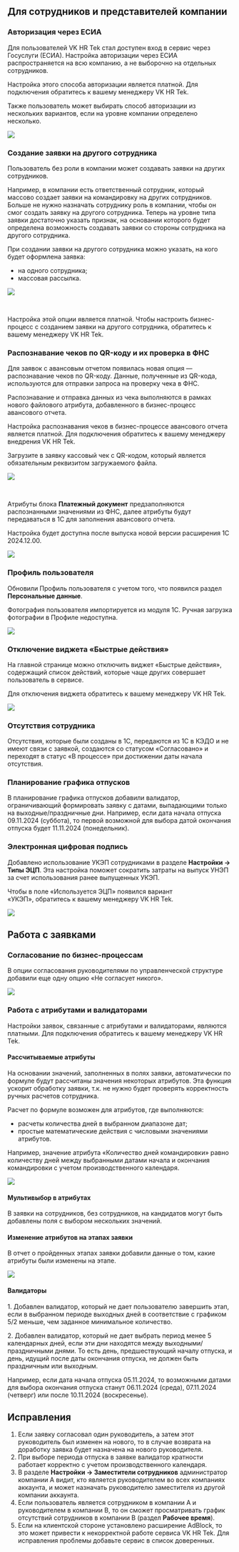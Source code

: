 ## **Для сотрудников и представителей компании**
### **Авторизация через ЕСИА**
Для пользователей VK HR Tek стал доступен вход в сервис через Госуслуги (ЕСИА). Настройка авторизации через ЕСИА распространяется на всю компанию, а не выборочно на отдельных сотрудников.

Настройка этого способа авторизации является платной. Для подключения обратитесь к вашему менеджеру VK HR Tek.

Также пользователь может выбирать способ авторизации из нескольких вариантов, если на уровне компании определено несколько.

![](./assets/enter-1-1.png)


### **Создание заявки на другого сотрудника** 
Пользователь без роли в компании может создавать заявки на других сотрудников. 

Например, в компании есть ответственный сотрудник, который массово создает заявки на командировку на других сотрудников. Больше не нужно назначать сотруднику роль в компании, чтобы он смог создать заявку на другого сотрудника. Теперь на уровне типа заявки достаточно указать признак, на основании которого будет определена возможность создавать заявки со стороны сотрудника на другого сотрудника.

При создании заявки на другого сотрудника можно указать, на кого будет оформлена заявка:

- на одного сотрудника;
- массовая рассылка.

![](./assets/List_Add_1_3_4.png)

<br>

Настройка этой опции является платной. Чтобы настроить бизнес-процесс с созданием заявки на другого сотрудника, обратитесь к вашему менеджеру VK HR Tek.


### **Распознавание чеков по QR-коду и их проверка в ФНС**
Для заявок с авансовым отчетом появилась новая опция — распознавание чеков по QR-коду. Данные, полученные из QR-кода, используются для отправки запроса на проверку чека в ФНС.

Распознавание и отправка данных из чека выполняются в рамках нового файлового атрибута, добавленного в бизнес-процесс авансового отчета. 

Настройка распознавания чеков в бизнес-процессе авансового отчета является платной. Для подключения обратитесь к вашему менеджеру внедрения VK HR Tek.

Загрузите в заявку кассовый чек с QR-кодом, который является обязательным реквизитом загружаемого файла.

![](./assets/QR-start.png)

<br>

Атрибуты блока **Платежный документ** предзаполняются распознанными значениями из ФНС, далее атрибуты будут передаваться в 1С для заполнения авансового отчета.

Настройка будет доступна после выпуска новой версии расширения 1С 2024.12.00.

![](./assets/QR-Receipt.png)

### **Профиль пользователя**
Обновили Профиль пользователя с учетом того, что появился раздел **Персональные данные**.

Фотография пользователя импортируется из модуля 1С. Ручная загрузка фотографии в Профиле недоступна.

![](./assets/updates.png)

### **Отключение виджета «Быстрые действия»** 
На главной странице можно отключить виджет «Быстрые действия», содержащий список действий, которые чаще других совершает пользователь в сервисе.

Для отключения виджета обратитесь к вашему менеджеру VK HR Tek.

![](./assets/Screenshot_244.png)

### **Отсутствия сотрудника**
Отсутствия, которые были созданы в 1С, передаются из 1С в КЭДО и не имеют связи с заявкой, создаются со статусом «Согласовано» и переходят в статус «В процессе» при достижении даты начала отсутствия.

### **Планирование графика отпусков**
В планирование графика отпусков добавили валидатор, ограничивающий формировать заявку с датами, выпадающими только на выходные/праздничные дни. Например, если дата начала отпуска 09.11.2024 (суббота), то первой возможной для выбора датой окончания отпуска будет 11.11.2024 (понедельник).

### **Электронная цифровая подпись**
Добавлено использование УКЭП сотрудниками в разделе **Настройки → Типы ЭЦП**. Эта настройка поможет сократить затраты на выпуск УНЭП за счет использования ранее выпущенных УКЭП.

Чтобы в поле «Используется ЭЦП» появился вариант «УКЭП», обратитесь к вашему менеджеру VK HR Tek.

![](./assets/Settings-admin.png)

## **Работа с заявками**
### **Согласование по бизнес-процессам**
В опции согласования руководителями по управленческой структуре добавили еще одну опцию «Не согласует никого».

![](./assets/Businessprocess.png)

### **Работа с атрибутами и валидаторами**
Настройки заявок, связанные с атрибутами и валидаторами, являются платными. Для подключения обратитесь к вашему менеджеру VK HR Tek.

#### **Рассчитываемые атрибуты**
На основании значений, заполненных в полях заявки, автоматически по формуле будут рассчитаны значения некоторых атрибутов. Эта функция ускорит обработку заявки, т.к. не нужно будет проверять корректность ручных расчетов сотрудника.

Расчет по формуле возможен для атрибутов, где выполняются:

- расчеты количества дней в выбранном диапазоне дат;
- простые математические действия с числовыми значениями атрибутов.

Например, значение атрибута «Количество дней командировки» равно количеству дней между выбранными датами начала и окончания командировки с учетом производственного календаря.

![](./assets/calc.png)

#### **Мультивыбор в атрибутах**
В заявки на сотрудников, без сотрудников, на кандидатов могут быть добавлены поля с выбором нескольких значений.

#### **Изменение атрибутов на этапах заявки**
В отчет о пройденных этапах заявки добавили данные о том, какие атрибуты были изменены на этапе.

![](./assets/list-HHR-1-4.png)

#### **Валидаторы**
1\. Добавлен валидатор, который не дает пользователю завершить этап, если в выбранном периоде выходных дней в соответствие с графиком 5/2 меньше, чем заданное минимальное количество.

2\. Добавлен валидатор, который не дает выбрать период менее 5 календарных дней, если эти дни находятся между выходными/праздничными днями. То есть день, предшествующий началу отпуска, и день, идущий после даты окончания отпуска, не должен быть праздничным или выходным.

Например, если дата начала отпуска 05.11.2024, то возможными датами для выбора окончания отпуска станут 06.11.2024 (среда), 07.11.2024 (четверг) или после 10.11.2024 (воскресенье).


## **Исправления**
1. Если заявку согласовал один руководитель, а затем этот руководитель был изменен на нового, то в случае возврата на доработку заявка будет назначена на нового руководителя.
1. При выборе периода отпуска в заявке валидатор кратности работает корректно с учетом производственного календаря.
1. В разделе **Настройки → Заместители сотрудников** администратор компании А видит, кто является руководителем во всех компаниях аккаунта, и может назначать руководителю заместителя из другой компании аккаунта.
1. Если пользователь является сотрудником в компании А и руководителем в компании В, то он сможет просматривать график отсутствий сотрудников в компании В (раздел **Рабочее время**).
1. Если на клиентской стороне установлено расширение AdBlock, то это может привести к некорректной работе сервиса VK HR Tek. Для исправления проблемы добавьте сервис в список доверенных.